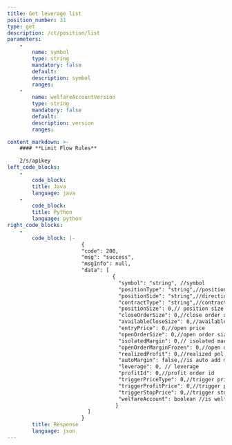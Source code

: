 ```yaml
---
title: Get leverage list
position_number: 31
type: get
description: /ct/position/list
parameters:
    -
        name: symbol
        type: string
        mandatory: false
        default:
        description: symbol
        ranges:
    -
        name: welfareAccountVersion
        type: string
        mandatory: false
        default:
        description: version
        ranges:

content_markdown: >-
    #### **Limit Flow Rules**

    2/s/apikey
left_code_blocks:
    -
        code_block:
        title: Java
        language: java
    -
        code_block:
        title: Python
        language: python
right_code_blocks:
    -
        code_block: |-
                        {
                        "code": 200,
                        "msg": "success",
                        "msgInfo": null,
                        "data": [
                                  {
                                    "symbol": "string", //symbol
                                    "positionType": "string",//position type:CROSSED;ISOLATED
                                    "positionSide": "string",//direction
                                    "contractType": "string",//contract type：PERPETUAL、PREDICT
                                    "positionSize": 0,// position size
                                    "closeOrderSize": 0,//close order size
                                    "availableCloseSize": 0,//available close size
                                    "entryPrice": 0,//open price
                                    "openOrderSize": 0,//open order size
                                    "isolatedMargin": 0,// isolated margin
                                    "openOrderMarginFrozen": 0,//open order margin frozen
                                    "realizedProfit": 0,//realized pnl
                                    "autoMargin": false,//is auto add margin
                                    "leverage": 0, // leverage
                                    "profitId": 0,//profit order id
                                    "triggerPriceType": 0,//trigger price type 1index price 2mark price 3deal price
                                    "triggerProfitPrice": 0,//trigger profit price
                                    "triggerStopPrice": 0,//trigger stop price
                                    "welfareAccount": boolean //is welfare account
                                   }
                          ]
                        }
        title: Response
        language: json
---
```

